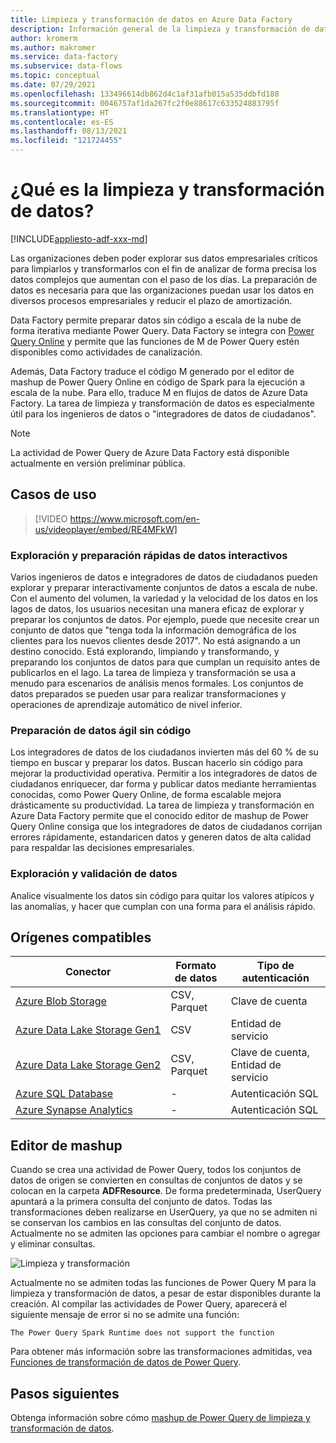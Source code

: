 ```yaml
---
title: Limpieza y transformación de datos en Azure Data Factory
description: Información general de la limpieza y transformación de datos en Azure Data Factory
author: kromerm
ms.author: makromer
ms.service: data-factory
ms.subservice: data-flows
ms.topic: conceptual
ms.date: 07/29/2021
ms.openlocfilehash: 133496614db862d4c1af31afb015a535ddbfd188
ms.sourcegitcommit: 0046757af1da267fc2f0e88617c633524883795f
ms.translationtype: HT
ms.contentlocale: es-ES
ms.lasthandoff: 08/13/2021
ms.locfileid: "121724455"
---
```

# <a name="what-is-data-wrangling"></a>¿Qué es la limpieza y transformación de datos?

[!INCLUDE[appliesto-adf-xxx-md](includes/appliesto-adf-xxx-md.md)]

Las organizaciones deben poder explorar sus datos empresariales críticos para limpiarlos y transformarlos con el fin de analizar de forma precisa los datos complejos que aumentan con el paso de los días. La preparación de datos es necesaria para que las organizaciones puedan usar los datos en diversos procesos empresariales y reducir el plazo de amortización.

Data Factory permite preparar datos sin código a escala de la nube de forma iterativa mediante Power Query. Data Factory se integra con [Power Query Online](/power-query/) y permite que las funciones de M de Power Query estén disponibles como actividades de canalización.

Además, Data Factory traduce el código M generado por el editor de mashup de Power Query Online en código de Spark para la ejecución a escala de la nube. Para ello, traduce M en flujos de datos de Azure Data Factory. La tarea de limpieza y transformación de datos es especialmente útil para los ingenieros de datos o "integradores de datos de ciudadanos".

> [!NOTE]
> La actividad de Power Query de Azure Data Factory está disponible actualmente en versión preliminar pública.

## <a name="use-cases"></a>Casos de uso

> [!VIDEO https://www.microsoft.com/en-us/videoplayer/embed/RE4MFkW]

### <a name="fast-interactive-data-exploration-and-preparation"></a>Exploración y preparación rápidas de datos interactivos

Varios ingenieros de datos e integradores de datos de ciudadanos pueden explorar y preparar interactivamente conjuntos de datos a escala de nube. Con el aumento del volumen, la variedad y la velocidad de los datos en los lagos de datos, los usuarios necesitan una manera eficaz de explorar y preparar los conjuntos de datos. Por ejemplo, puede que necesite crear un conjunto de datos que "tenga toda la información demográfica de los clientes para los nuevos clientes desde 2017". No está asignando a un destino conocido. Está explorando, limpiando y transformando, y preparando los conjuntos de datos para que cumplan un requisito antes de publicarlos en el lago. La tarea de limpieza y transformación se usa a menudo para escenarios de análisis menos formales. Los conjuntos de datos preparados se pueden usar para realizar transformaciones y operaciones de aprendizaje automático de nivel inferior.

### <a name="code-free-agile-data-preparation"></a>Preparación de datos ágil sin código

Los integradores de datos de los ciudadanos invierten más del 60 % de su tiempo en buscar y preparar los datos. Buscan hacerlo sin código para mejorar la productividad operativa. Permitir a los integradores de datos de ciudadanos enriquecer, dar forma y publicar datos mediante herramientas conocidas, como Power Query Online, de forma escalable mejora drásticamente su productividad. La tarea de limpieza y transformación en Azure Data Factory permite que el conocido editor de mashup de Power Query Online consiga que los integradores de datos de ciudadanos corrijan errores rápidamente, estandaricen datos y generen datos de alta calidad para respaldar las decisiones empresariales.

### <a name="data-validation-and-exploration"></a>Exploración y validación de datos

Analice visualmente los datos sin código para quitar los valores atípicos y las anomalías, y hacer que cumplan con una forma para el análisis rápido.

## <a name="supported-sources"></a>Orígenes compatibles

| Conector | Formato de datos | Tipo de autenticación |
| -- | -- | --|
| [Azure Blob Storage](connector-azure-blob-storage.md) | CSV, Parquet | Clave de cuenta |
| [Azure Data Lake Storage Gen1](connector-azure-data-lake-store.md) | CSV | Entidad de servicio |
| [Azure Data Lake Storage Gen2](connector-azure-data-lake-storage.md) | CSV, Parquet | Clave de cuenta, Entidad de servicio |
| [Azure SQL Database](connector-azure-sql-database.md) | - | Autenticación SQL |
| [Azure Synapse Analytics](connector-azure-sql-data-warehouse.md) | - | Autenticación SQL |

## <a name="the-mashup-editor"></a>Editor de mashup

Cuando se crea una actividad de Power Query, todos los conjuntos de datos de origen se convierten en consultas de conjuntos de datos y se colocan en la carpeta **ADFResource**. De forma predeterminada, UserQuery apuntará a la primera consulta del conjunto de datos. Todas las transformaciones deben realizarse en UserQuery, ya que no se admiten ni se conservan los cambios en las consultas del conjunto de datos. Actualmente no se admiten las opciones para cambiar el nombre o agregar y eliminar consultas.

![Limpieza y transformación](media/wrangling-data-flow/editor.png)

Actualmente no se admiten todas las funciones de Power Query M para la limpieza y transformación de datos, a pesar de estar disponibles durante la creación. Al compilar las actividades de Power Query, aparecerá el siguiente mensaje de error si no se admite una función:

`The Power Query Spark Runtime does not support the function`

Para obtener más información sobre las transformaciones admitidas, vea [Funciones de transformación de datos de Power Query](wrangling-functions.md).

## <a name="next-steps"></a>Pasos siguientes

Obtenga información sobre cómo [mashup de Power Query de limpieza y transformación de datos](wrangling-tutorial.md).
